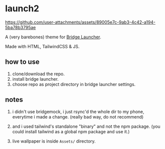 # launch2

https://github.com/user-attachments/assets/89005e7c-9ab3-4c42-a194-5ba78b3795ae

A (very barebones) theme for [Bridge Launcher](https://github.com/bridgelauncher).

Made with HTML, TailwindCSS & JS.

## how to use

1. clone/download the repo.
2. install bridge launcher.
3. choose repo as project directory in bridge launcher settings.

## notes

1. i didn't use bridgemock, i just rsync'd the whole dir to my phone, everytime i made a change. (really bad way, do not recommend)

2. and i used tailwind's standalone "binary" and not the npm package. (you could install tailwind as a global npm package and use it.)

3. live wallpaper is inside `Assets/` directory.